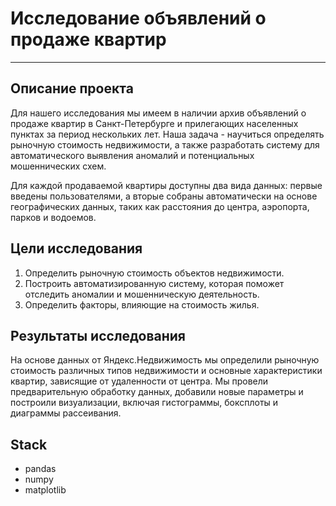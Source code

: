# Исследование объявлений о продаже квартир
---
**Описание проекта**
---
Для нашего исследования мы имеем в наличии архив объявлений о продаже квартир в Санкт-Петербурге и прилегающих населенных пунктах за период нескольких лет. Наша задача - научиться определять рыночную стоимость недвижимости, а также разработать систему для автоматического выявления аномалий и потенциальных мошеннических схем.

Для каждой продаваемой квартиры доступны два вида данных: первые введены пользователями, а вторые собраны автоматически на основе географических данных, таких как расстояния до центра, аэропорта, парков и водоемов.

**Цели исследования**
---
1. Определить рыночную стоимость объектов недвижимости.
2. Построить автоматизированную систему, которая поможет отследить аномалии и мошенническую деятельность. 
3. Определить факторы, влияющие на стоимость жилья.

**Результаты исследования**
---
На основе данных от Яндекс.Недвижимость мы определили рыночную стоимость различных типов недвижимости и основные характеристики квартир, зависящие от удаленности от центра. Мы провели предварительную обработку данных, добавили новые параметры и построили визуализации, включая гистограммы, боксплоты и диаграммы рассеивания.

**Stack**
---
- pandas
- numpy
- matplotlib
